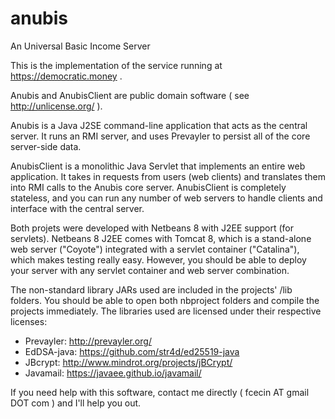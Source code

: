 # anubis
An Universal Basic Income Server

This is the implementation of the service running at https://democratic.money .

Anubis and AnubisClient are public domain software ( see http://unlicense.org/ ).

Anubis is a Java J2SE command-line application that acts as the central server. It runs an RMI server, and uses 
Prevayler to persist all of the core server-side data.

AnubisClient is a monolithic Java Servlet that implements an entire web application. It takes in requests from users 
(web clients) and translates them into RMI calls to the Anubis core server. AnubisClient is completely stateless, 
and you can run any number of web servers to handle clients and interface with the central server.

Both projets were developed with Netbeans 8 with J2EE support (for servlets). Netbeans 8 J2EE comes with Tomcat 8, 
which is a stand-alone web server ("Coyote") integrated with a servlet container ("Catalina"), which makes testing 
really easy. However, you should be able to deploy your server with any servlet container and web server combination.

The non-standard library JARs used are included in the projects' /lib folders. 
You should be able to open both nbproject folders and compile the projects immediately. 
The libraries used are licensed under their respective licenses:

* Prevayler: http://prevayler.org/
* EdDSA-java: https://github.com/str4d/ed25519-java
* JBcrypt: http://www.mindrot.org/projects/jBCrypt/
* Javamail: https://javaee.github.io/javamail/

If you need help with this software, contact me directly ( fcecin AT gmail DOT com ) and I'll help you out.
